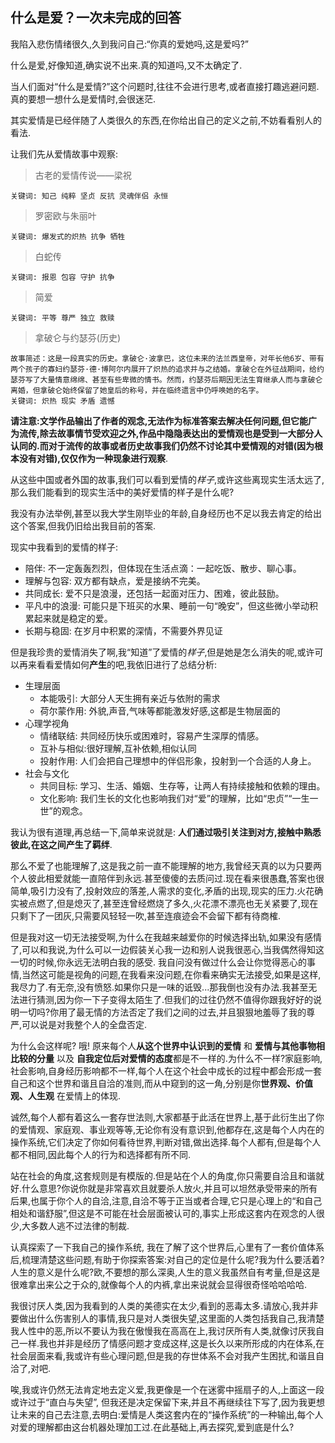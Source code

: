 ##  什么是爱？一次未完成的回答

我陷入悲伤情绪很久,久到我问自己:“你真的爱她吗,这是爱吗?”

什么是爱,好像知道,确实说不出来.真的知道吗,又不太确定了.

当人们面对“什么是爱情?”这个问题时,往往不会进行思考,或者直接打趣逃避问题.真的要想一想什么是爱情时,会很迷茫.

其实爱情是已经伴随了人类很久的东西,在你给出自己的定义之前,不妨看看别人的看法.

让我们先从爱情故事中观察:

> 古老的爱情传说——梁祝

~~~
关键词: 知己 纯粹 坚贞 反抗 灵魂伴侣 永恒
~~~

> 罗密欧与朱丽叶

~~~
关键词: 爆发式的炽热 抗争 牺牲
~~~

> 白蛇传

~~~
关键词: 报恩 包容 守护 抗争
~~~

> 简爱

~~~
关键词: 平等 尊严 独立 救赎
~~~

> 拿破仑与约瑟芬(历史)

~~~
故事简述：这是一段真实的历史。拿破仑·波拿巴，这位未来的法兰西皇帝，对年长他6岁、带有两个孩子的寡妇约瑟芬·德·博阿尔内展开了炽热的追求并与之结婚。拿破仑在外征战期间，给约瑟芬写了大量情意绵绵、甚至有些卑微的情书。然而，约瑟芬后期因无法生育继承人而与拿破仑离婚，但拿破仑始终保留了她皇后的称号，并在临终遗言中仍呼唤她的名字。
关键词: 炽热 现实 矛盾 遗憾
~~~

**请注意:文学作品输出了作者的观念,无法作为标准答案去解决任何问题,但它能广为流传,除去故事情节受欢迎之外,作品中隐隐表达出的爱情观也是受到一大部分人认同的.而对于流传的故事或者历史故事我们仍然不讨论其中爱情观的对错(因为根本没有对错),仅仅作为一种现象进行观察**.

从这些中国或者外国的故事,我们可以看到爱情的*样子*,或许这些离现实生活太远了,那么我们能看到的现实生活中的美好爱情的样子是什么呢?

我没有办法举例,甚至以我大学生刚毕业的年龄,自身经历也不足以我去肯定的给出这个答案,但我仍旧给出我目前的答案.

现实中我看到的爱情的样子:

- 陪伴: 不一定轰轰烈烈，但体现在生活点滴：一起吃饭、散步、聊心事。
- 理解与包容: 双方都有缺点，爱是接纳不完美。
- 共同成长: 爱不只是浪漫，还包括一起面对压力、困难，彼此鼓励。
- 平凡中的浪漫: 可能只是下班买的水果、睡前一句“晚安”，但这些微小举动积累起来就是稳定的爱。
- 长期与稳固: 在岁月中积累的深情，不需要外界见证

但是我珍贵的爱情消失了啊,我“知道”了爱情的*样子*,但是她是怎么消失的呢,或许可以再来看看爱情如何**产生**的吧,我依旧进行了总结分析:

- 生理层面
  - 本能吸引: 大部分人天生拥有亲近与依附的需求
  - 荷尔蒙作用: 外貌,声音,气味等都能激发好感,这都是生物层面的
- 心理学视角
  - 情绪联结: 共同经历快乐或困难时，容易产生深厚的情感。
  - 互补与相似:很好理解,互补依赖,相似认同
  - 投射作用: 人们会把自己理想中的伴侣形象，投射到一个合适的人身上。
- 社会与文化
  - 共同目标: 学习、生活、婚姻、生存等，让两人有持续接触和依赖的理由。
  - 文化影响:  我们生长的文化也影响我们对“爱”的理解，比如“忠贞”“一生一世”的观念。

我认为很有道理,再总结一下,简单来说就是: **人们通过吸引关注到对方,接触中熟悉彼此,在这之间产生了羁绊**.

那么不爱了也能理解了,这是我之前一直不能理解的地方,我曾经天真的以为只要两个人彼此相爱就能一直陪伴到永远.甚至傻傻的去质问过.现在看来很愚蠢,答案也很简单,吸引力没有了,投射效应的落差,人需求的变化,矛盾的出现,现实的压力.火花确实被点燃了,但是熄灭了,甚至连曾经燃烧了多久,火花漂不漂亮也无关紧要了,现在只剩下了一团灰,只需要风轻轻一吹,甚至连痕迹会不会留下都有待商榷.

但是我对这一切无法接受啊,为什么在我越来越爱你的时候选择出轨,如果没有感情了,可以和我说,为什么可以一边假装关心我一边和别人说我很恶心,当我偶然得知这一切的时候,你永远无法明白我的感受.  我自问没有做过什么会让你觉得恶心的事情,当然这可能是视角的问题,在我看来没问题,在你看来确实无法接受,如果是这样,我尽力了.有无奈,没有愤怒.如果你只是一味的诋毁...那我倒也没有办法.我甚至无法进行猜测,因为你一下子变得太陌生了.但我们的过往仍然不值得你跟我好好的说明一切吗?你用了最无情的方法否定了我们之间的过去,并且狠狠地羞辱了我的尊严,可以说是对我整个人的全盘否定.

为什么会这样呢? 哦! 原来每个人**从这个世界中认识到的爱情** 和 **爱情与其他事物相比较的分量** 以及 **自我定位后对爱情的态度**都是不一样的.为什么不一样?家庭影响,社会影响,自身经历影响都不一样,每个人在这个社会中成长的过程中都会形成一套自己和这个世界和谐且自洽的准则,而从中窥到的这一角,分别是你**世界观、价值观、人生观** 在爱情上的体现.

诚然,每个人都有着这么一套存世法则,大家都基于此活在世界上,基于此衍生出了你的爱情观、家庭观、事业观等等,无论你有没有意识到,他都存在,这是每个人内在的操作系统,它们决定了你如何看待世界,判断对错,做出选择.每个人都有,但是每个人都不相同,因此每个人的行为和选择都有所不同.

站在社会的角度,这套规则是有模版的.但是站在个人的角度,你只需要自洽且和谐就好.什么意思?你说你就是非常喜欢且就要杀人放火,并且可以坦然承受带来的所有后果,也属于你个人的自洽,注意,自洽不等于正当或者合理,它只是心理上的“和自己相处和谐舒服”,但这是不可能在社会层面被认可的,事实上形成这套内在观念的人很少,大多数人逃不过法律的制裁.

认真探索了一下我自己的操作系统, 我在了解了这个世界后,心里有了一套价值体系后,梳理清楚这些问题,有助于你探索答案:对自己的定位是什么呢?我为什么要活着?人生的意义是什么呢?欧,不要想的那么深奥,人生的意义我虽然自有考量,但是这是很难拿出来公之于众的,就像每个人的内裤,拿出来说就会显得很奇怪哈哈哈哈.

我很讨厌人类,因为我看到的人类的美德实在太少,看到的恶毒太多.请放心,我并非要做出什么伤害别人的事情,我只是对人类很失望,这里面的人类包括我自己,我清楚我人性中的恶,所以不要认为我在傲慢我在高高在上,我讨厌所有人类,就像讨厌我自己一样.我也并非是经历了情感问题才变成这样,这是长久以来所形成的内在体系,在社会层面来看,我或许有些心理问题,但是我的存世体系不会对我产生困扰,和谐且自洽了,对吧.

唉,我或许仍然无法肯定地去定义爱,我更像是一个在迷雾中摇扇子的人,上面这一段或许过于“直白与失望”, 但我还是决定保留下来,并且不再继续往下写了,因为我更想让未来的自己去注意,去明白:爱情是人类这套内在的“操作系统”的一种输出,每个人对爱的理解都由这台机器处理加工过.在此基础上,再去探究,爱到底是什么?